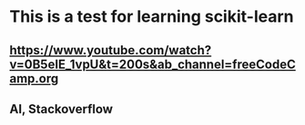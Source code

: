 # This is a test for learning scikit-learn
## https://www.youtube.com/watch?v=0B5eIE_1vpU&t=200s&ab_channel=freeCodeCamp.org
## AI, Stackoverflow